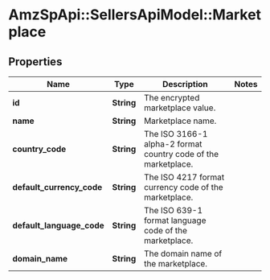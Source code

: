 # AmzSpApi::SellersApiModel::Marketplace

## Properties
Name | Type | Description | Notes
------------ | ------------- | ------------- | -------------
**id** | **String** | The encrypted marketplace value. | 
**name** | **String** | Marketplace name. | 
**country_code** | **String** | The ISO 3166-1 alpha-2 format country code of the marketplace. | 
**default_currency_code** | **String** | The ISO 4217 format currency code of the marketplace. | 
**default_language_code** | **String** | The ISO 639-1 format language code of the marketplace. | 
**domain_name** | **String** | The domain name of the marketplace. | 

